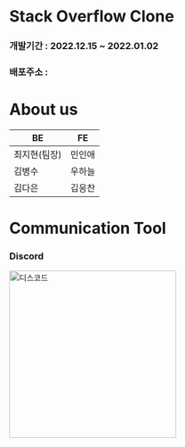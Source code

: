 # Stack Overflow Clone

### 개발기간 : 2022.12.15 ~ 2022.01.02 
### 배포주소 :  

# About us

<table>
    <thead>
        <tr>
            <th>BE</th>
            <th>FE</th>
        </tr>
    </thead>
  <tbody>
        <tr>
            <td>최지현(팀장)</td>
            <td>민인애</td>
        </tr>
        <tr>
            <td>김병수</td>
            <td>우하늘</td>
        </tr>
        <tr>
            <td>김다은</td>
            <td>김응찬</td>
        </tr>
    <tbody>
  <table>

# Communication Tool

### Discord 
<img src="https://w.namu.la/s/eafc347f795dbe8353b51eaaa97a973bd64d8fc771fb54af02e9401bed982ce6d631df194980bee7567e1f2d70610b2a75cf41ca0d33483d847a17c84632265ff19f8161e38b19a129d7141ddd6c82357099a0a5d68737a9934c237167c16f78" alt="디스코드" width="300" height="300">
